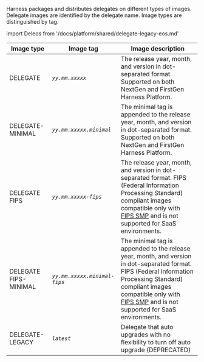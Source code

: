 Harness packages and distributes delegates on different types of images. Delegate images are identified by the delegate name. Image types are distinguished by tag.

import Deleos from '/docs/platform/shared/delegate-legacy-eos.md'

<Deleos />

| Image type            | Image tag                    | Image description                                                                                                                                                                                                                  |
|-----------------------|------------------------------|------------------------------------------------------------------------------------------------------------------------------------------------------------------------------------------------------------------------------------|
| DELEGATE              | *`yy.mm.xxxxx`*              | The release year, month, and version in dot-separated format. Supported on both NextGen and FirstGen Harness Platform.                                                                                                             |
| DELEGATE-MINIMAL      | *`yy.mm.xxxxx.minimal`*      | The minimal tag is appended to the release year, month, and version in dot-separated format. Supported on both NextGen and FirstGen Harness Platform.                                                                              |
| DELEGATE FIPS         | *`yy.mm.xxxxx-fips`*         | The release year, month, and version in dot-separated format. FIPS (Federal Information Processing Standard) compliant images compatible only with [FIPS SMP](https://developer.harness.io/docs/self-managed-enterprise-edition/smp-fips-overview) and is not supported for SaaS environments.                                |
| DELEGATE FIPS-MINIMAL | *`yy.mm.xxxxx.minimal-fips`* | The minimal tag is appended to the release year, month, and version in dot-separated format. FIPS (Federal Information Processing Standard) compliant images compatible only with [FIPS SMP](https://developer.harness.io/docs/self-managed-enterprise-edition/smp-fips-overview) and is not supported for SaaS environments. |
| DELEGATE-LEGACY       | *`latest`*                   | Delegate that auto upgrades with no flexibility to turn off auto upgrade (DEPRECATED)                                                                                                                                              |